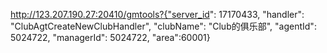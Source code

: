 

http://123.207.190.27:20410/gmtools?{"server_id": 17170433, "handler": "ClubAgtCreateNewClubHandler", "clubName": "Club的俱乐部", "agentId": 5024722, "managerId": 5024722, "area":60001}


